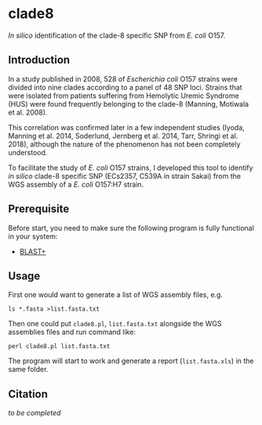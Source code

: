 # clade8
_In silico_ identification of the clade-8 specific SNP from _E. coli_ O157.

## Introduction

In a study published in 2008, 528 of _Escherichia coli_ O157 strains were divided into nine clades according to a panel of 48 SNP loci. Strains that were isolated from patients suffering from Hemolytic Uremic Syndrome (HUS) were found frequently belonging to the clade-8 (Manning, Motiwala et al. 2008). 

This correlation was confirmed later in a few independent studies (Iyoda, Manning et al. 2014, Soderlund, Jernberg et al. 2014, Tarr, Shringi et al. 2018), although the nature of the phenomenon has not been completely understood.

To facilitate the study of _E. coli_ O157 strains, I developed this tool to identify _in silico_ clade-8 specific SNP (ECs2357, C539A in strain Sakai) from the WGS assembly of a _E. coli_ O157:H7 strain.

## Prerequisite
Before start, you need to make sure the following program is fully functional in your system:
   * [BLAST+](https://ftp.ncbi.nlm.nih.gov/blast/executables/blast+/LATEST/)

## Usage
First one would want to generate a list of WGS assembly files, e.g.

    ls *.fasta >list.fasta.txt

Then one could put `clade8.pl`, `list.fasta.txt` alongside the WGS assemblies files and run command like:

    perl clade8.pl list.fasta.txt

The program will start to work and generate a report (`list.fasta.xls`) in the same folder.

## Citation
_to be completed_
